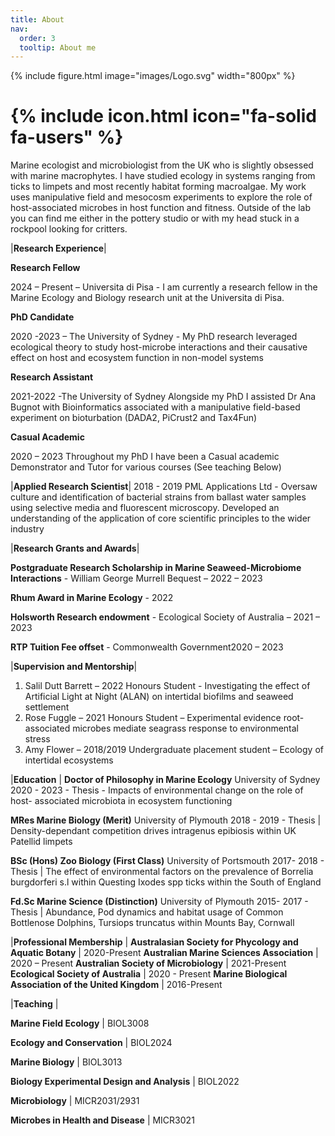 ```yaml
---
title: About
nav:
  order: 3
  tooltip: About me
---
```

{%
  include figure.html
  image="images/Logo.svg"
  width="800px"
%}
# {% include icon.html icon="fa-solid fa-users" %}


Marine ecologist and microbiologist from the UK who is slightly obsessed with marine macrophytes. I have studied ecology in systems ranging from ticks to limpets and most recently habitat forming macroalgae. My work uses manipulative field and mesocosm experiments to explore the role of host-associated microbes in host function and fitness. Outside of the lab you can find me either in the pottery studio or with my head stuck in a rockpool looking for critters.


|**Research Experience**|

**Research Fellow** 

2024 – Present – Universita di Pisa -
I am currently a research fellow in the Marine Ecology and Biology research unit at the Universita di Pisa. 

**PhD Candidate** 

2020 -2023 – The University of Sydney -
My PhD research leveraged ecological theory to study host-microbe interactions and their causative effect on host and ecosystem 
function in non-model systems

**Research Assistant** 

2021-2022 -The University of Sydney
Alongside my PhD I assisted Dr Ana Bugnot with Bioinformatics associated with a manipulative field-based experiment on 
bioturbation (DADA2, PiCrust2 and Tax4Fun)

**Casual Academic** 

2020 – 2023
Throughout my PhD I have been a Casual academic Demonstrator and Tutor for various courses (See teaching Below)

|**Applied Research Scientist**|
2018 - 2019 PML Applications Ltd -
Oversaw culture and identification of bacterial strains from ballast water samples using selective media and fluorescent microscopy. 
Developed an understanding of the application of core scientific principles to the wider industry

|**Research Grants and Awards**|

**Postgraduate Research Scholarship in Marine Seaweed-Microbiome Interactions** - William George Murrell Bequest – 2022 – 2023

**Rhum Award in Marine Ecology** - 2022

**Holsworth Research endowment** - Ecological Society of Australia – 2021 – 2023

**RTP Tuition Fee offset**  - Commonwealth Government2020 – 2023

|**Supervision and Mentorship**|
1. Salil Dutt Barrett – 2022 Honours Student - Investigating the effect of Artificial Light at Night (ALAN) on 
intertidal biofilms and seaweed settlement 
2. Rose Fuggle – 2021 Honours Student – Experimental evidence root-associated microbes mediate seagrass 
response to environmental stress
3. Amy Flower – 2018/2019 Undergraduate placement student – Ecology of intertidal ecosystems

|**Education** |
**Doctor of Philosophy in Marine Ecology**
University of Sydney 2020 - 2023 -
Thesis - Impacts of environmental change on the role of host- associated microbiota in ecosystem functioning 

**MRes Marine Biology (Merit)**
University of Plymouth 2018 - 2019 -
Thesis | Density-dependant competition drives intragenus epibiosis within UK Patellid limpets 

**BSc (Hons) Zoo Biology (First Class)**
University of Portsmouth 2017- 2018 -
Thesis | The effect of environmental factors on the prevalence of Borrelia burgdorferi s.l within Questing Ixodes spp ticks within the
South of England 

**Fd.Sc Marine Science (Distinction)**
University of Plymouth 2015- 2017 -
Thesis | Abundance, Pod dynamics and habitat usage of Common Bottlenose Dolphins, Tursiops truncatus within Mounts Bay, 
Cornwall

|**Professional Membership** |
**Australasian Society for Phycology and Aquatic Botany** | 2020-Present
**Australian Marine Sciences Association** | 2020 – Present
**Australian Society of Microbiology** | 2021-Present
**Ecological Society of Australia** | 2020 - Present
**Marine Biological Association of the United Kingdom** | 2016-Present

|**Teaching** |

**Marine Field Ecology** | BIOL3008

**Ecology and Conservation** | BIOL2024 

**Marine Biology** | BIOL3013

**Biology Experimental Design and Analysis** | BIOL2022

**Microbiology** | MICR2031/2931

**Microbes in Health and Disease** | MICR3021
